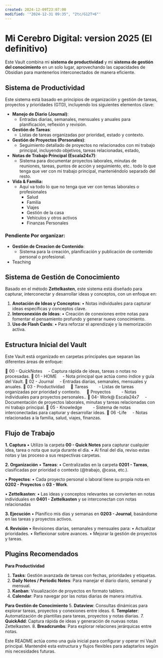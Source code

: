 ```yaml
---
created: 2024-12-09T23:07:00
modified: '"2024-12-31 09:35", "2tc/G12T+6"'
---
```


# Mi Cerebro Digital: version 2025 (El definitivo)
    

Este Vault combina mi **sistema de productividad** y mi **sistema de gestión del conocimiento** en un solo lugar, aprovechando las capacidades de Obsidian para mantenerlos interconectados de manera eficiente.

## Sistema de Productividad

Este sistema está basado en principios de organización y gestión de tareas, proyectos y prioridades (GTD), incluyendo los siguientes elementos clave:

- **Manejo de Diario (Journal)**:  
	- Entradas diarias, semanales, mensuales y anuales para planificación, reflexión y revisión.
- **Gestión de Tareas**:
	- Listas de tareas organizadas por prioridad, estado y contexto.
- **Gestión de Proyectos (Personales)**:
	- Seguimiento detallado de proyectos no relacionados con mi trabajo principal, incluyendo objetivos, tareas relacionadas, estado,
- **Notas de Trabajo Principal (Escala24x7)**:
	- Sistema para documentar proyectos laborales, minutas de reuniones, tareas, puntos de acción y seguimiento, etc.. todo lo que tenga que ver con mi trabajo principal, manteniéndolo separado del resto.
- **Vida & Familia:**
	- Aquí va todo lo que no tenga que ver con temas laborales o profesionales
		- Salud
		- Familia
		- Viajes
		- Gestión de la casa
		- Vehículos y otros activos
		- Finanzas Personales 

### Pendiente Por organizar:
-  **Gestión de Creacion de Contenido**:
	- Sistema para la creación, planificación y publicación de contenido personal o profesional.
- Teaching


## Sistema de Gestión de Conocimiento

Basado en el método **Zettelkasten**, este sistema está diseñado para capturar, interconectar y desarrollar ideas y conceptos, con un enfoque en:

1. **Anotación de Ideas y Conceptos**:
	• Notas individuales para capturar ideas específicas y conceptos clave.
2. **Interconexión de Ideas**:
	• Creación de conexiones entre notas para fomentar el pensamiento profundo y generar nuevo conocimiento.
3. **Uso de Flash Cards**:
	• Para reforzar el aprendizaje y la memorización activa.
## Estructura Inicial del Vault  

Este Vault está organizado en carpetas principales que separan las diferentes áreas de enfoque:
  
📂 00 - QuickNotes
    - Captura rápida de ideas, tareas o notas no procesadas.
📂 01 - HOME
    - Nota principal que actúa como índice y guía del Vault.
📂 02 - Journal
    - Entradas diarias, semanales, mensuales y anuales.
📂 03 - Productividad
    📂 Tareas
        - Listas de tareas organizadas por prioridad y contexto.
    📂 Proyectos
        - Notas individuales para proyectos personales..
📂 04- Work@ Escala24x7
    - Documentación de proyectos laborales, minutas y tareas relacionadas con mi trabajo principal.
📂 05 - Knowledge
        - Sistema de notas interconectadas para capturar y desarrollar ideas.
📂 06 -Life
    - Notas relacionadas a la familia, salud, viajes, finanzas.

## Flujo de Trabajo


**1. Captura**
• Utilizo la carpeta **00 - Quick Notes** para capturar cualquier idea, tarea o nota que surja durante el día.
• Al final del día, reviso estas notas y las proceso a sus respectivas carpetas.


**2. Organización**
• **Tareas**:
	• Centralizadas en la carpeta **0201 - Tareas**, clasificadas por prioridad o contexto (@trabajo, @casa, etc.).

• **Proyectos**:
	• Cada proyecto personal o laboral tiene su propia nota en **0202 - Proyectos** o **03 - Work**.

• **Zettelkasten**:
	• Las ideas y conceptos relevantes se convierten en notas individuales en **0401 - Zettelkasten** y se interconectan con notas relacionadas
  

**3. Ejecución**
	• Planifico mis días y semanas en **0203 - Journal**, basándome en las tareas y proyectos activos.

**4. Revisión**
	• Revisiones diarias, semanales y mensuales para:
		• Actualizar prioridades.
		• Reflexionar sobre avances.
		• Mejorar la gestión de proyectos y tareas.
  
## Plugins Recomendados


**Para Productividad**

1. **Tasks**: Gestión avanzada de tareas con fechas, prioridades y etiquetas.
2. **Daily Notes / Periodic Notes**: Para manejar el diario diario, semanal y mensual.
3. **Kanban**: Visualización de proyectos en formato tablero.
4. **Calendar**: Para navegar por las notas diarias de manera intuitiva.

  
**Para Gestión de Conocimiento**
5. **Dataview**: Consultas dinámicas para explorar tareas, proyectos y conexiones entre ideas.
6. **Templater**: Automatización de plantillas para tareas, proyectos y notas diarias.
7. **QuickAdd**: Captura rápida de ideas y generación de nuevas notas Zettelkasten.
8. **Breadcrumbs**: Para explorar relaciones jerárquicas entre notas.

  
Este README actúa como una guía inicial para configurar y operar mi Vault principal. Mantendré esta estructura y flujos flexibles para adaptarlos según mis necesidades futuras.
